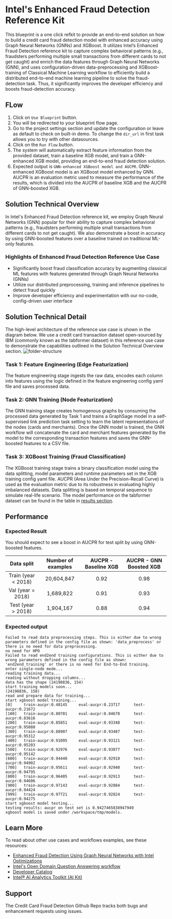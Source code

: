 # Intel's Enhanced Fraud Detection Reference Kit  

This blueprint is a one click refkit to provide an end-to-end solution on how to build a credit card fraud detection model with enhanced accuracy using Graph Neural Networks (GNNs) and XGBoost. It utilizes Intel’s Enhanced Fraud Detection reference kit to capture complex behavioral patterns (e.g., fraudsters performing multiple small transactions from different cards to not get caught) and enrich the data features through Graph Neural Networks (GNN), and uses configuration-driven data-preprocessing and XGBoost-training of Classical Machine Learning workflow to efficiently build a distributed end-to-end machine learning pipeline to solve the fraud-detection task. Thus, it significantly improves the developer efficiency and boosts fraud-detection accuracy. 

## FLow
1. Click on `Use Blueprint` button.
2. You will be redirected to your blueprint flow page.
3. Go to the project settings section and update the configuration or leave as default to check on built-in demo. To change the `dir_url` in first task allows you to try with other datasources.
4. Click on the `Run Flow` button.
5. The system will automatically extract feature information from the provided dataset, train a baseline XGB model, and train a GNN-enhanced XGB model, providing an end-to-end fraud detection solution.
6. Expected output is `GNN-enhanced XGBoost model and AUCPR`. GNN-enhanced XGBoost model is an XGBoost model enhanced by GNN.  AUCPR is an evaluation metric used to measure the performance of the results, which is divided into the AUCPR of baseline XGB and the AUCPR of GNN-boosted XGB.
 
## Solution Technical Overview
In Intel's Enhanced Fraud Detection reference kit, we employ Graph Neural Networks (GNN) popular for their ability to capture complex behavioral patterns (e.g., fraudsters performing multiple small transactions from different cards to not get caught). We also demonstrate a boost in accuracy by using GNN-boosted features over a baseline trained on traditional ML-only features.  

### Highlights of Enhanced Fraud Detection Reference Use Case
- Significantly boost fraud classification accuracy by augmenting classical ML features with features generated through Graph Neural Networks (GNNs) 
- Utilize our distributed preprocessing, training and inference pipelines to detect fraud quickly
- Improve developer efficiency and experimentation with our no-code, config-driven user interface


## Solution Technical Detail
The high-level architecture of the reference use case is shown in the diagram below. We use a credit card transaction dataset open-sourced by IBM (commonly known as the tabformer dataset) in this reference use case to demonstrate the capabilities outlined in the Solution Technical Overview section. 
![folder-structure](https://github.com/intel/credit-card-fraud-detection/blob/main/assets/architecture.png)
### Task 1: Feature Engineering (Edge Featurization)
The feature engineering stage ingests the raw data, encodes each column into features using the logic defined in the feature engineering config yaml file and saves processed data. 
### Task 2: GNN Training (Node Featurization)
The GNN training stage creates homogenous graphs by consuming the processed data generated by Task 1 and trains a GraphSage model in a self-supervised link prediction task setting to learn the latent representations of the nodes (cards and merchants).  Once the GNN model is trained, the GNN workflow will concatenate the card and merchant features generated by the model to the corresponding transaction features and saves the GNN-boosted features to a CSV file.
### Task 3: XGBoost Training (Fraud Classification)
The XGBoost training stage trains a binary classification model using the data splitting, model parameters and runtime parameters set in the XGB training config yaml file. AUCPR (Area Under the Precision-Recall Curve) is used as the evaluation metric due to its robustness in evaluating highly imbalanced datasets. Data splitting is based on temporal sequence to simulate real-life scenario. The model performance on the tabformer dataset can be found in the table in [results section](#1-results). 


## Performance
### Expected Result
You should expect to see a boost in AUCPR for test split by using GNN-boosted features.

| Data split                     | Number of examples   | AUCPR - Baseline XGB  | AUCPR - GNN Boosted XGB   |
| :----------------------------: | :-----------------------: | :-------------------------: | :----------------------------: |
|   Train (year < 2018)          |     20,604,847            |            0.92             |           0.98                 |
|    Val (year = 2018)           |      1,689,822            |            0.91             |           0.93                 |
|   Test (year > 2018)           |      1,904,167            |            0.88             |           0.94                 |


### Expected output
```
Failed to read data preprocessing steps. This is either due to wrong parameters defined in the config file as shown: 'data_preprocess' or there is no need for data preprocessing.
no need for HPO
Failed to read end2end training configurations. This is either due to wrong parameters defined in the config file as shown: 'end2end_training' or there is no need for End-to-End training.
enter single-node mode...
reading training data...
reading without dropping columns...
data has the shape (24198836, 154)
start training models soon...
(24198836, 150)
read and prepare data for training...
start xgboost model training...
[0]     train-aucpr:0.48145     eval-aucpr:0.23717      test-aucpr:0.21672
[100]   train-aucpr:0.80701     eval-aucpr:0.84678      test-aucpr:0.83616
[200]   train-aucpr:0.85851     eval-aucpr:0.93348      test-aucpr:0.95080
[300]   train-aucpr:0.88907     eval-aucpr:0.93487      test-aucpr:0.95312
[400]   train-aucpr:0.91095     eval-aucpr:0.93121      test-aucpr:0.95203
[500]   train-aucpr:0.92976     eval-aucpr:0.93077      test-aucpr:0.95142
[600]   train-aucpr:0.94440     eval-aucpr:0.92910      test-aucpr:0.94902
[700]   train-aucpr:0.95611     eval-aucpr:0.92940      test-aucpr:0.94795
[800]   train-aucpr:0.96405     eval-aucpr:0.92913      test-aucpr:0.94606
[900]   train-aucpr:0.97143     eval-aucpr:0.92884      test-aucpr:0.94424
[999]   train-aucpr:0.97721     eval-aucpr:0.92824      test-aucpr:0.94275
start xgboost model testing...
testing results: aucpr on test set is 0.9427465838947949
xgboost model is saved under /workspace/tmp/models.
```

## Learn More
To read about other use cases and workflows examples, see these resources:

- [Enhanced Fraud Detection Using Graph Neural Networks with Intel Optimizations](https://community.intel.com/t5/Blogs/Tech-Innovation/Artificial-Intelligence-AI/Enhanced-Fraud-Detection-Using-Graph-Neural-Networks-with-Intel/post/1524316)
- [Intel's Open Domain Question Answering workflow](https://github.com/intel/open-domain-question-and-answer)
- [Developer Catalog](https://developer.intel.com/aireferenceimplementations)
- [Intel® AI Analytics Toolkit (AI Kit)](https://www.intel.com/content/www/us/en/developer/tools/oneapi/ai-analytics-toolkit.html)

## Support
The Credit Card Fraud Detection Github Repo tracks both bugs and enhancement requests using issues.
